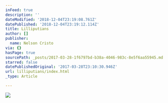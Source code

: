 ```yaml
---
inFeed: true
description: ''
dateModified: '2018-12-04T23:19:08.761Z'
datePublished: '2018-12-04T23:19:12.114Z'
title: Lilliputians
author: []
publisher:
  name: Nelson Cristo
via: {}
hasPage: true
sourcePath: _posts/2017-03-28-1f6797bd-b38a-4046-983c-8e5f6aa55945.md
starred: false
datePublishedOriginal: '2017-03-28T23:10:30.946Z'
url: lilliputians/index.html
_type: Article

---
```

![](https://the-grid-user-content.s3-us-west-2.amazonaws.com/3a5b520b-7be4-4a1e-a39d-a6cf6b50a9d4.jpg)